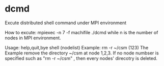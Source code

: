 # dcmd
Excute distributed shell command under MPI environment

How to excute:
  mpiexec -n 7 -f machifile ./dcmd
  while n is the number of nodes in MPI environment.

Usage:
        help,quit,bye
        shell (nodelist)
Example: rm -r ~/csm (123)
The Example remove the directory ~/csm at node 1,2,3. If no node numbser is specified such as "rm -r ~/csm" , then every nodes' direcotry is deleted.
